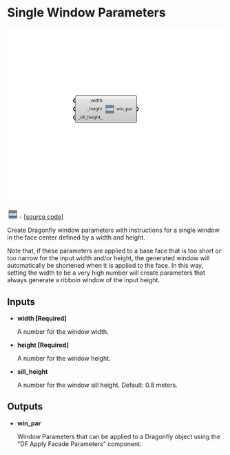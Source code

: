# Single Window Parameters

![](../../.gitbook/assets/Single_Window_Parameters.png)

![](../../.gitbook/assets/Single_Window_Parameters%20%281%29.png) - [\[source code\]](https://github.com/ladybug-tools/dragonfly-grasshopper/blob/master/dragonfly_grasshopper/src//DF%20Single%20Window%20Parameters.py)

Create Dragonfly window parameters with instructions for a single window in the face center defined by a width and height.

Note that, if these parameters are applied to a base face that is too short or too narrow for the input width and/or height, the generated window will automatically be shortened when it is applied to the face. In this way, setting the width to be a very high number will create parameters that always generate a ribboin window of the input height.

## Inputs

* **width \[Required\]**

  A number for the window width. 

* **height \[Required\]**

  A number for the window height. 

* **sill\_height**

  A number for the window sill height. Default: 0.8 meters. 

## Outputs

* **win\_par**

  Window Parameters that can be applied to a Dragonfly object using the "DF Apply Facade Parameters" component. 

